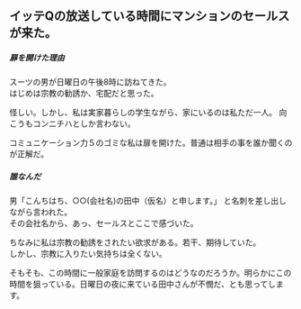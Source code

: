 イッテQの放送している時間にマンションのセールスが来た。
---

##### 扉を開けた理由  
スーツの男が日曜日の午後8時に訪ねてきた。  
はじめは宗教の勧誘か、宅配だと思った。

怪しい。しかし、私は実家暮らしの学生ながら、家にいるのは私ただ一人。
向こうもコンニチハとしか言わない。


コミュニケーション力５のゴミな私は扉を開けた。普通は相手の事を誰か聞くのが正解だ。

##### 誰なんだ

男「こんちはち、○○(会社名)の田中（仮名）と申します。」
と名刺を差し出しながら言われた。  
その会社名から、あっ、セールスとここで感づいた。

ちなみに私は宗教の勧誘をされたい欲求がある。若干、期待していた。  
しかし、宗教に入りたい気持ちは全くない。

そもそも、この時間に一般家庭を訪問するのはどうなのだろうか。明らかにこの時間を狙っている。日曜日の夜に来ている田中さんが不憫だ、とも思ってします。

